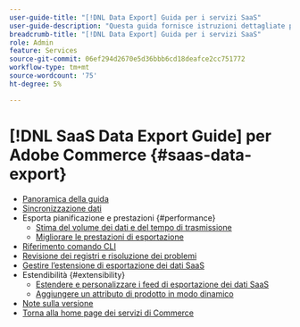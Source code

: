 ```yaml
---
user-guide-title: "[!DNL Data Export] Guida per i servizi SaaS"
user-guide-description: "Questa guida fornisce istruzioni dettagliate per l'utilizzo dell'estensione  [!DNL Data Export] per i servizi SaaS di Adobe Commerce."
breadcrumb-title: "[!DNL Data Export] Guida per i servizi SaaS"
role: Admin
feature: Services
source-git-commit: 06ef294d2670e5d36bbb6cd18deafce2cc751772
workflow-type: tm+mt
source-wordcount: '75'
ht-degree: 5%

---
```


# [!DNL SaaS Data Export Guide] per Adobe Commerce {#saas-data-export}

- [Panoramica della guida](overview.md)
- [Sincronizzazione dati](data-synchronization.md)
- Esporta pianificazione e prestazioni {#performance}
   - [Stima del volume dei dati e del tempo di trasmissione](estimate-data-volume-sync-time.md)
   - [Migliorare le prestazioni di esportazione](customize-export-processing.md)
- [Riferimento comando CLI](data-export-cli-commands.md)
- [Revisione dei registri e risoluzione dei problemi](troubleshooting-logging.md)
- [Gestire l’estensione di esportazione dei dati SaaS](manage-extension.md)
- Estendibilità {#extensibility}
   - [Estendere e personalizzare i feed di esportazione dei dati SaaS](extensibility-and-customizations.md)
   - [Aggiungere un attributo di prodotto in modo dinamico](add-attribute-dynamically.md)
- [Note sulla versione](release-notes.md)
- [Torna alla home page dei servizi di Commerce](https://experienceleague.adobe.com/docs/commerce-merchant-services/user-guides/home.html)
